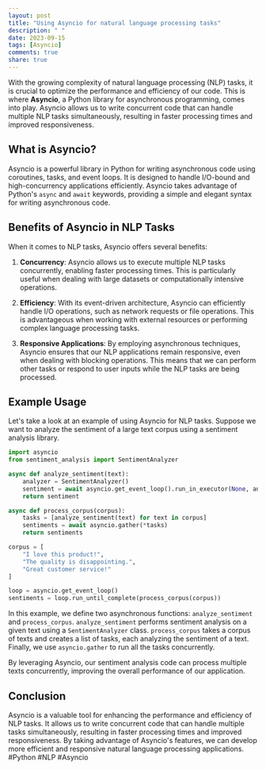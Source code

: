 ```yaml
---
layout: post
title: "Using Asyncio for natural language processing tasks"
description: " "
date: 2023-09-15
tags: [Asyncio]
comments: true
share: true
---
```


With the growing complexity of natural language processing (NLP) tasks, it is crucial to optimize the performance and efficiency of our code. This is where **Asyncio**, a Python library for asynchronous programming, comes into play. Asyncio allows us to write concurrent code that can handle multiple NLP tasks simultaneously, resulting in faster processing times and improved responsiveness.

## What is Asyncio?

Asyncio is a powerful library in Python for writing asynchronous code using coroutines, tasks, and event loops. It is designed to handle I/O-bound and high-concurrency applications efficiently. Asyncio takes advantage of Python's `async` and `await` keywords, providing a simple and elegant syntax for writing asynchronous code.

## Benefits of Asyncio in NLP Tasks

When it comes to NLP tasks, Asyncio offers several benefits:

1. **Concurrency**: Asyncio allows us to execute multiple NLP tasks concurrently, enabling faster processing times. This is particularly useful when dealing with large datasets or computationally intensive operations.

2. **Efficiency**: With its event-driven architecture, Asyncio can efficiently handle I/O operations, such as network requests or file operations. This is advantageous when working with external resources or performing complex language processing tasks.

3. **Responsive Applications**: By employing asynchronous techniques, Asyncio ensures that our NLP applications remain responsive, even when dealing with blocking operations. This means that we can perform other tasks or respond to user inputs while the NLP tasks are being processed.

## Example Usage

Let's take a look at an example of using Asyncio for NLP tasks. Suppose we want to analyze the sentiment of a large text corpus using a sentiment analysis library.

```python
import asyncio
from sentiment_analysis import SentimentAnalyzer

async def analyze_sentiment(text):
    analyzer = SentimentAnalyzer()
    sentiment = await asyncio.get_event_loop().run_in_executor(None, analyzer.analyze, text)
    return sentiment

async def process_corpus(corpus):
    tasks = [analyze_sentiment(text) for text in corpus]
    sentiments = await asyncio.gather(*tasks)
    return sentiments

corpus = [
    "I love this product!",
    "The quality is disappointing.",
    "Great customer service!"
]

loop = asyncio.get_event_loop()
sentiments = loop.run_until_complete(process_corpus(corpus))
```

In this example, we define two asynchronous functions: `analyze_sentiment` and `process_corpus`. `analyze_sentiment` performs sentiment analysis on a given text using a `SentimentAnalyzer` class. `process_corpus` takes a corpus of texts and creates a list of tasks, each analyzing the sentiment of a text. Finally, we use `asyncio.gather` to run all the tasks concurrently.

By leveraging Asyncio, our sentiment analysis code can process multiple texts concurrently, improving the overall performance of our application.

## Conclusion

Asyncio is a valuable tool for enhancing the performance and efficiency of NLP tasks. It allows us to write concurrent code that can handle multiple tasks simultaneously, resulting in faster processing times and improved responsiveness. By taking advantage of Asyncio's features, we can develop more efficient and responsive natural language processing applications. #Python #NLP #Asyncio